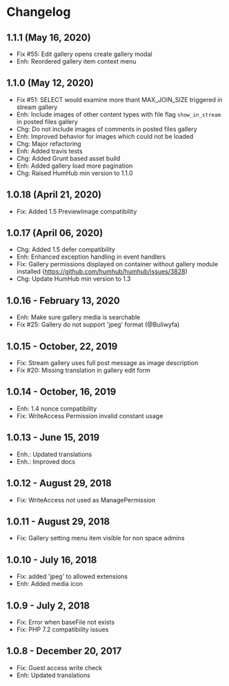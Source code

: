 Changelog
=========

1.1.1 (May 16, 2020)
-----------------------
- Fix #55: Edit gallery opens create gallery modal
- Enh: Reordered gallery item context menu

1.1.0 (May 12, 2020)
-----------------------
- Fix #51: SELECT would examine more thant MAX_JOIN_SIZE triggered in stream gallery
- Enh: Include images of other content types with file flag  `show_in_stream` in posted files gallery
- Chg: Do not include images of comments in posted files gallery
- Enh: Improved behavior for images which could not be loaded
- Chg: Major refactoring
- Enh: Added travis tests
- Chg: Added Grunt based asset build
- Enh: Added gallery load more pagination
- Chg: Raised HumHub min version to 1.1.0

1.0.18 (April 21, 2020)
-----------------------
- Fix: Added 1.5 PreviewImage compatibility


1.0.17 (April 06, 2020)
--------------------
- Chg: Added 1.5 defer compatibility
- Enh: Enhanced exception handling in event handlers
- Fix: Gallery permissions displayed on container without gallery module installed (https://github.com/humhub/humhub/issues/3828)
- Chg: Update HumHub min version to 1.3


1.0.16 - February 13, 2020
---------------------
- Enh: Make sure gallery media is searchable
- Fix #25: Gallery do not support 'jpeg' format (@Buliwyfa)


1.0.15 - October, 22, 2019
---------------------
- Fix: Stream gallery uses full post message as image description
- Fix #20: Missing translation in gallery edit form


1.0.14 - October, 16, 2019
---------------------
- Enh: 1.4 nonce compatibility
- Fix: WriteAccess Permission invalid constant usage


1.0.13 - June 15, 2019
---------------------
- Enh.: Updated translations
- Enh.: Improved docs


1.0.12 - August 29, 2018
---------------------
- Fix: WriteAccess not used as ManagePermission


1.0.11 - August 29, 2018
---------------------
- Fix: Gallery setting menu item visible for non space admins


1.0.10 - July 16, 2018
---------------------
- Fix: added 'jpeg' to allowed extensions
- Enh: Added media icon


1.0.9 - July 2, 2018
---------------------
- Fix: Error when baseFile not exists
- Fix: PHP 7.2 compatibility issues


1.0.8 - December 20, 2017
---------------------
- Fix: Guest access write check
- Enh: Updated translations

